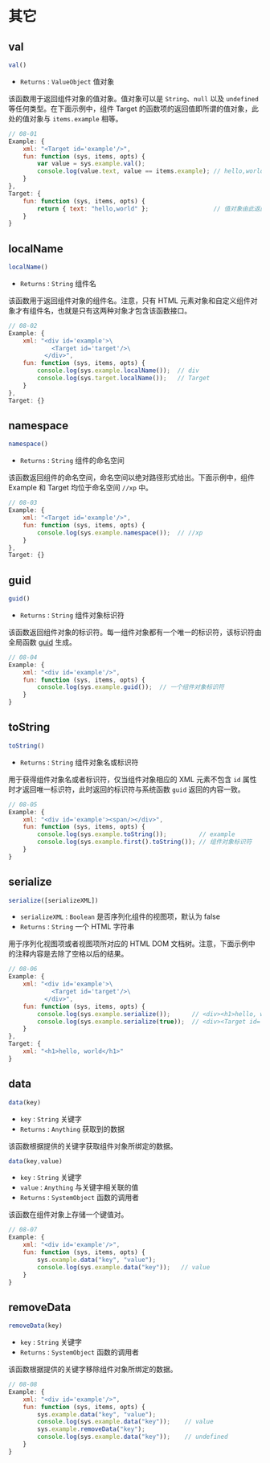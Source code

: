 # 其它

## val

```js
val()
```

- `Returns` : `ValueObject` 值对象

该函数用于返回组件对象的值对象。值对象可以是 `String`、`null` 以及 `undefined` 等任何类型。在下面示例中，组件 Target 的函数项的返回值即所谓的值对象，此处的值对象与 `items.example` 相等。

```js
// 08-01
Example: {
    xml: "<Target id='example'/>",
    fun: function (sys, items, opts) {
        var value = sys.example.val();
        console.log(value.text, value == items.example); // hello,world true
    }
},
Target: {
    fun: function (sys, items, opts) {
        return { text: "hello,world" };                  // 值对象由此返回
    }
}
```

## localName

```js
localName()
```

- `Returns` : `String` 组件名

该函数用于返回组件对象的组件名。注意，只有 HTML 元素对象和自定义组件对象才有组件名，也就是只有这两种对象才包含该函数接口。

```js
// 08-02
Example: {
    xml: "<div id='example'>\
            <Target id='target'/>\
          </div>",
    fun: function (sys, items, opts) {
        console.log(sys.example.localName());  // div
        console.log(sys.target.localName());   // Target
    }
},
Target: {}
```

## namespace

```js
namespace()
```

- `Returns` : `String` 组件的命名空间

该函数返回组件的命名空间，命名空间以绝对路径形式给出。下面示例中，组件 Example 和 Target 均位于命名空间 `//xp` 中。

```js
// 08-03
Example: {
    xml: "<Target id='example'/>",
    fun: function (sys, items, opts) {
        console.log(sys.example.namespace());  // //xp
    }
},
Target: {}
```

## guid

```js
guid()
```

- `Returns` : `String` 组件对象标识符

该函数返回组件对象的标识符。每一组件对象都有一个唯一的标识符，该标识符由全局函数 [guid](/api#全局-guid) 生成。

```js
// 08-04
Example: {
    xml: "<div id='example'/>",
    fun: function (sys, items, opts) {
        console.log(sys.example.guid());  // 一个组件对象标识符
    }
}
```

## toString

```js
toString()
```

- `Returns` : `String` 组件对象名或标识符

用于获得组件对象名或者标识符，仅当组件对象相应的 XML 元素不包含 `id` 属性时才返回唯一标识符，此时返回的标识符与系统函数 `guid` 返回的内容一致。

```js
// 08-05
Example: {
    xml: "<div id='example'><span/></div>",
    fun: function (sys, items, opts) {
        console.log(sys.example.toString());         // example
        console.log(sys.example.first().toString()); // 组件对象标识符
    }
}
```

## serialize

```js
serialize([serializeXML])
```

- `serializeXML` : `Boolean` 是否序列化组件的视图项，默认为 false
- `Returns` : `String` 一个 HTML 字符串

用于序列化视图项或者视图项所对应的 HTML DOM 文档树。注意，下面示例中的注释内容是去除了空格以后的结果。

```js
// 08-06
Example: {
    xml: "<div id='example'>\
            <Target id='target'/>\
          </div>",
    fun: function (sys, items, opts) {
        console.log(sys.example.serialize());      // <div><h1>hello, world</h1></div>
        console.log(sys.example.serialize(true));  // <div><Target id='target'/></div>
    }
},
Target: {
    xml: "<h1>hello, world</h1>"
}
```

## data

```js
data(key)
```

- `key` : `String` 关键字
- `Returns` : `Anything` 获取到的数据

该函数根据提供的关键字获取组件对象所绑定的数据。

```js
data(key,value)
```

- `key` : `String` 关键字
- `value` : `Anything` 与关键字相关联的值
- `Returns` : `SystemObject` 函数的调用者

该函数在组件对象上存储一个键值对。

```js
// 08-07
Example: {
    xml: "<div id='example'/>",
    fun: function (sys, items, opts) {
        sys.example.data("key", "value");
        console.log(sys.example.data("key"));   // value
    }
}
```

## removeData

```js
removeData(key)
```

- `key` : `String` 关键字
- `Returns` : `SystemObject` 函数的调用者

该函数根据提供的关键字移除组件对象所绑定的数据。

```js
// 08-08
Example: {
    xml: "<div id='example'/>",
    fun: function (sys, items, opts) {
        sys.example.data("key", "value");
        console.log(sys.example.data("key"));    // value
        sys.example.removeData("key");
        console.log(sys.example.data("key"));    // undefined
    }
}
```